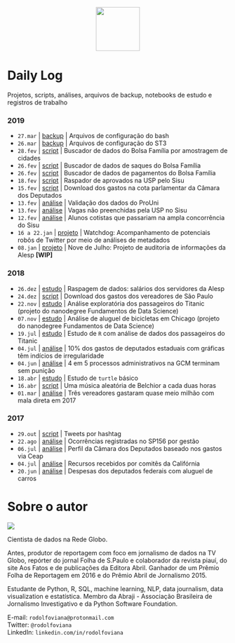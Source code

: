 <p align="center"><img src="http://simpleicon.com/wp-content/uploads/Calendar-1.png" alt="" width="100" /></p>

# Daily Log

Projetos, scripts, análises, arquivos de backup, notebooks de estudo e registros de trabalho

### 2019

* `27.mar` | [backup](https://github.com/rodolfo-viana/dailylog/tree/master/backup_files/dotfiles) | Arquivos de configuração do bash
* `26.mar` | [backup](https://github.com/rodolfo-viana/dailylog/tree/master/backup_files/sublime_text_3) | Arquivos de configuração do ST3
* `28.fev` | [script](https://github.com/rodolfo-viana/dailylog/blob/master/scripts/bf_pgto_validacao.py) | Buscador de dados do Bolsa Família por amostragem de cidades
* `26.fev` | [script](https://github.com/rodolfo-viana/dailylog/blob/master/scripts/bf_saques.py) | Buscador de dados de saques do Bolsa Família
* `26.fev` | [script](https://github.com/rodolfo-viana/dailylog/blob/master/scripts/bf_pgto.py) | Buscador de dados de pagamentos do Bolsa Família
* `18.fev` | [script](https://github.com/rodolfo-viana/dailylog/blob/master/scripts/scraper_sisu_usp_resultados.py) | Raspador de aprovados na USP pelo Sisu
* `15.fev` | [script](https://github.com/rodolfo-viana/dailylog/blob/master/scripts/deputados_federais_gastos.py) | Download dos gastos na cota parlamentar da Câmara dos Deputados
* `13.fev` | [análise](https://github.com/rodolfo-viana/dailylog/blob/master/notebooks/2019-02-13-validacao_dados_resultado.ipynb) | Validação dos dados do ProUni
* `13.fev` | [análise](https://github.com/rodolfo-viana/dailylog/blob/master/notebooks/2019-02-13-carol_moreno.ipynb) | Vagas não preenchidas pela USP no Sisu
* `12.fev` | [análise](https://github.com/rodolfo-viana/dailylog/blob/master/notebooks/2019-02-12-carol_moreno.ipynb) | Alunos cotistas que passariam na ampla concorrência do Sisu
* `16 a 22.jan` | [projeto](https://github.com/rodolfo-viana/watchdog) | Watchdog: Acompanhamento de potenciais robôs de Twitter por meio de análises de metadados
* `08.jan` | [projeto](https://github.com/rodolfo-viana/novedejulho) | Nove de Julho: Projeto de auditoria de informações da Alesp __[WIP]__

### 2018

* `26.dez` | [estudo](https://github.com/rodolfo-viana/dailylog/blob/master/estudos/intro2ds_2/scraping-exercise2.ipynb) | Raspagem de dados: salários dos servidores da Alesp
* `24.dez` | [script](https://github.com/rodolfo-viana/dailylog/blob/master/scripts/vereadores_sp_gastos.py) | Download dos gastos dos vereadores de São Paulo
* `22.nov` | [estudo](https://github.com/rodolfo-viana/dailylog/blob/master/estudos/intro2ds_1/titanic_pos-revisao.ipynb) | Análise exploratória dos passageiros do Titanic (projeto do nanodegree Fundamentos de Data Science)
* `07.nov` | [estudo](https://github.com/rodolfo-viana/dailylog/blob/master/estudos/intro2ds_1/chicago_bikeshare_pt_resposta_pos-revisao.py) | Análise de aluguel de bicicletas em Chicago (projeto do nanodegree Fundamentos de Data Science)
* `19.jul` | [estudo](https://github.com/rodolfo-viana/dailylog/blob/master/notebooks/WIP__2018-07-19-titatic_disaster.ipynb) | Estudo de `R` com análise de dados dos passageiros do Titanic
* `04.jul` | [análise](https://github.com/rodolfo-viana/dailylog/blob/master/notebooks/2018-05-12-graficas_deputados.ipynb) | 10% dos gastos de deputados estaduais com gráficas têm indícios de irregularidade
* `04.jun` | [análise](https://github.com/rodolfo-viana/dailylog/blob/master/notebooks/2018-04-17-gcm-sindicancias-inqueritos.ipynb) | 4 em 5 processos administrativos na GCM terminam sem punição
* `18.abr` | [estudo](https://github.com/rodolfo-viana/dailylog/blob/master/scripts/turtling.py) | Estudo de `turtle` básico
* `16.abr` | [script](https://github.com/rodolfo-viana/dailylog/blob/master/scripts/belchior.py) | Uma música aleatória de Belchior a cada duas horas
* `01.mar` | [análise](https://github.com/rodolfo-viana/dailylog/blob/master/notebooks/2018-02-24-vereadores_correios.ipynb) | Três vereadores gastaram quase meio milhão com mala direta em 2017

### 2017

* `29.out` | [script](https://github.com/rodolfo-viana/dailylog/blob/master/scripts/twitter_hashtag_scraping.py) | Tweets por hashtag
* `22.ago` | [análise](https://github.com/rodolfo-viana/dailylog/blob/master/notebooks/2017-08-22-atendimentos_sp156.ipynb) | Ocorrências registradas no SP156 por gestão
* `06.jul` | [análise](https://github.com/rodolfo-viana/dailylog/blob/master/notebooks/2017-07-06-profile_on_congresspersons.ipynb) | Perfil da Câmara dos Deputados baseado nos gastos via Ceap
* `04.jul` | [análise](https://github.com/rodolfo-viana/dailylog/blob/master/notebooks/2017-07-04-supporting_vs_opposing.ipynb) | Recursos recebidos por comitês da Califórnia
* `20.jun` | [análise](https://github.com/rodolfo-viana/dailylog/blob/master/notebooks/2017-06-20-expenses_on_car_rental.ipynb) | Despesas dos deputados federais com aluguel de carros

# Sobre o autor

![](https://i.imgur.com/MJQNRLk.jpg)

Cientista de dados na Rede Globo.

Antes, produtor de reportagem com foco em jornalismo de dados na TV Globo, repórter do jornal Folha de S.Paulo e colaborador da revista piauí, do site Aos Fatos e de publicações da Editora Abril. Ganhador de um Prêmio Folha de Reportagem em 2016 e do Prêmio Abril de Jornalismo 2015.

Estudante de Python, R, SQL, machine learning, NLP, data journalism, data visualization e estatística. Membro da Abraji - Associação Brasileira de Jornalismo Investigativo e da Python Software Foundation.

E-mail: `rodolfoviana@protonmail.com`<br>
Twitter: `@rodolfoviana`<br>
LinkedIn: `linkedin.com/in/rodolfoviana`
